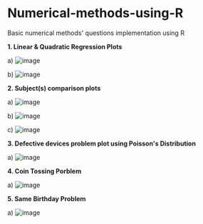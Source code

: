 # Numerical-methods-using-R
Basic numerical methods' questions implementation using R

<b>1. Linear & Quadratic Regression Plots</b>

a) ![image](https://user-images.githubusercontent.com/31177925/119124464-5323c280-ba4e-11eb-8256-42e4042418f2.png)

b) ![image](https://user-images.githubusercontent.com/31177925/119124511-5e76ee00-ba4e-11eb-9a97-76693fc52735.png)

<b>2. Subject(s) comparison plots</b>

a) ![image](https://user-images.githubusercontent.com/31177925/119124535-66369280-ba4e-11eb-8dab-7e067870c1b4.png)

b) ![image](https://user-images.githubusercontent.com/31177925/119124554-6cc50a00-ba4e-11eb-858e-566a2e944e8b.png)

c) ![image](https://user-images.githubusercontent.com/31177925/119124581-72baeb00-ba4e-11eb-8c11-dda1ad3f9a17.png)

<b> 3. Defective devices problem plot using Poisson's Distribution</b>

a) ![image](https://user-images.githubusercontent.com/31177925/119124875-c88f9300-ba4e-11eb-8011-1b3202d30baa.png)

<b> 4. Coin Tossing Porblem </b>

a) ![image](https://user-images.githubusercontent.com/31177925/119124631-80707080-ba4e-11eb-992d-3fa993b55d65.png)

<b> 5. Same Birthday Problem </b>

a) ![image](https://user-images.githubusercontent.com/31177925/119124657-88c8ab80-ba4e-11eb-801b-46d1269f9745.png)
